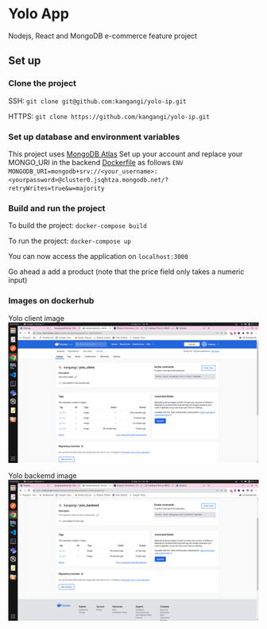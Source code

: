 # Yolo App
Nodejs, React and MongoDB e-commerce feature project

## Set up 
### Clone the project 
SSH: 
    `git clone git@github.com:kangangi/yolo-ip.git`

HTTPS:
    `git clone https://github.com/kangangi/yolo-ip.git`


### Set up database and environment variables
This project uses [MongoDB Atlas](https://www.mongodb.com/atlas/database) 
Set up your account and replace your MONGO_URI in the backend [Dockerfile](/backend/Dockerfile) as follows
    `ENV MONGODB_URI=mongodb+srv://<your_username>:<yourpassword>@cluster0.jsqhtza.mongodb.net/?retryWrites=true&w=majority`

### Build and run the project
To build the project:
    `docker-compose build`

To run the project:
`docker-compose up`

You can now access the application on 
`localhost:3000`

Go ahead a add a product (note that the price field only takes a numeric input)


### Images on dockerhub
Yolo client image
![yolo_client_image](/images/dockerhub_yolo_client.png)

Yolo backemd image
![yolo_backend_image](/images/dockerhub_yolo_backend.png)